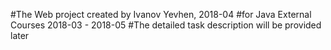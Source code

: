 #The Web project created by Ivanov Yevhen, 2018-04
#for Java External Courses 2018-03 - 2018-05
#The detailed task description will be provided later